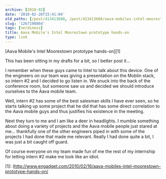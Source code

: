 ```yaml
---
archive: [2010-02]
date: '2010-02-26T15:41:04'
old_paths: [/post/413413688, /post/413413688/aava-mobiles-intel-moorestown-prototype-hands-on]
slug: '1267198864'
tags: [nerdiness]
title: Aava Mobile's Intel Moorestown prototype hands-on
type: link
---
```


[Aava Mobile's Intel Moorestown prototype hands-on][1]

This has been sitting in my drafts for a bit, so I better post it...

I remember when these guys came to Intel to talk about this device.  One
of the engineers on our team was giving a presentation on the Moblin
stack, so intern #2 and I decided to go listen in.  We snuck into the back
of the conference room, but someone saw us and decided we should introduce
ourselves to the Aava mobile team.

Well, intern #2 has some of the best salesman skills I have ever seen, so
he starts talking up some project that he did that has some direct
correlation to the Aava mobile guys and thus justifies his existence in
the meeting.

Next they turn to me and I am like a deer in headlights.  I mumble
something about doing a variety of projects and the Aava mobile people
just stared at me... thankfully one of the other engineers piped in with
some of the projects I had done that made me relevant.  Really I had done
quite a bit, I was just a bit caught off guard.

Of course everyone on my team made fun of me the rest of my internship for
letting intern #2 make me look like an idiot. 

[1]: (http://www.engadget.com/2010/02/16/aava-mobiles-intel-moorestown-prototype-hands-on/
